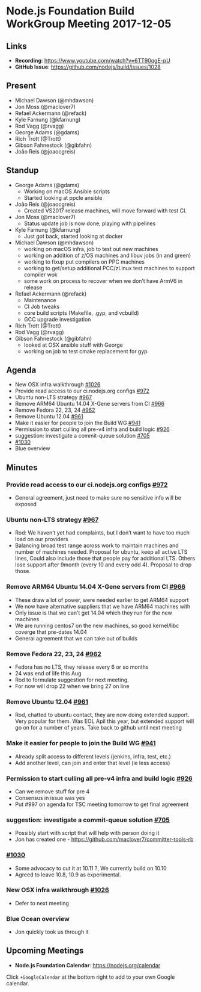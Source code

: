 # Node.js Foundation Build WorkGroup Meeting 2017-12-05

## Links

* **Recording**:  https://www.youtube.com/watch?v=6TT90qgE-pU
* **GitHub Issue**: https://github.com/nodejs/build/issues/1028

## Present

* Michael Dawson (@mhdawson)
* Jon Moss (@maclover7)
* Refael Ackermann (@refack)
* Kyle Farnung (@kfarnung)
* Rod Vagg (@rvagg)
* George Adams (@gdams)
* Rich Trott (@Trott)
* Gibson Fahnestock (@gibfahn)
* João Reis (@joaocgreis)

## Standup

* George Adams (@gdams)
  * Working on macOS Ansible scripts
  * Started looking at ppcle ansible
* João Reis (@joaocgreis)
  * Created VS2017 release machines, will move forward with test CI.
* Jon Moss (@maclover7)
  * Status update job is now done, playing with pipelines
* Kyle Farnung (@kfarnung)
  * Just got back, started looking at docker
* Michael Dawson (@mhdawson)
  * working on macOS infra, job to test out new machines
  * working on addition of z/OS machines and libuv jobs (in and green)
  * working to fixup put compilers on PPC machines
  * working to get/setup additional PCC/zLinux test machines to support compiler wok
  * some work on process to recover when we don’t have ArmV6 in release
* Refael Ackermann (@refack)
  * Maintenance
  * CI Job tweaks
  * core build scripts (Makefile, .gyp, and vcbuild)
  * GCC upgrade investigation
* Rich Trott (@Trott)
* Rod Vagg (@rvagg)
* Gibson Fahnestock (@gibfahn)
  * looked at OSX ansible stuff with George
  * working on job to test cmake replacement for gyp

## Agenda

* New OSX infra walkthrough [#1026](https://github.com/nodejs/build/issues/1026)
* Provide read access to our ci.nodejs.org configs [#972](https://github.com/nodejs/build/issues/972)
* Ubuntu non-LTS strategy [#967](https://github.com/nodejs/build/issues/967)
* Remove ARM64 Ubuntu 14.04 X-Gene servers from CI [#966](https://github.com/nodejs/build/issues/966)
* Remove Fedora 22, 23, 24 [#962](https://github.com/nodejs/build/issues/962)
* Remove Ubuntu 12.04 [#961](https://github.com/nodejs/build/issues/961)
* Make it easier for people to join the Build WG [#941](https://github.com/nodejs/build/issues/941)
* Permission to start culling all pre-v4 infra and build logic [#926](https://github.com/nodejs/build/issues/926)
* suggestion: investigate a commit-queue solution [#705](https://github.com/nodejs/build/issues/705)
* [#1030](https://github.com/nodejs/build/issues/1030)
* Blue overview

## Minutes

### Provide read access to our ci.nodejs.org configs [#972](https://github.com/nodejs/build/issues/972)
  * General agreement, just need to make sure no sensitive info will be exposed

### Ubuntu non-LTS strategy [#967](https://github.com/nodejs/build/issues/967)
 * Rod: We haven’t yet had complaints, but I don’t want to have too much load on
   our providers
 * Balancing broad test range across work to maintain machines and number of
   machines needed. Proposal for ubuntu, keep all active LTS lines, Could also
   include those that people pay for additional LTS.  Others lose support after
   9month (every 10 and every odd 4). Proposal to drop those.

### Remove ARM64 Ubuntu 14.04 X-Gene servers from CI [#966](https://github.com/nodejs/build/issues/966)
* These draw a lot of power, were needed earlier to get ARM64 support
* We now have alternative suppliers that we have ARM64 machines with
* Only issue is that we can’t get 14.04 which they run for the new machines
* We are running centos7 on the new machines, so good kernel/libc coverge that
  pre-dates 14.04
* General agreement that we can take out of builds

### Remove Fedora 22, 23, 24 [#962](https://github.com/nodejs/build/issues/962)
* Fedora has no LTS, they release every 6 or so months
* 24 was end of life this Aug
* Rod to formulate suggestion for next meeting.
* For now will drop 22 when we bring 27 on line

### Remove Ubuntu 12.04 [#961](https://github.com/nodejs/build/issues/961)
* Rod, chatted to ubuntu contact, they are now doing extended support.  Very
  popular for them.  Was EOL Apil this year, but extended support will go on
  for a number of years. Take back to github until next meeting

### Make it easier for people to join the Build WG [#941](https://github.com/nodejs/build/issues/941)
* Already split access to different levels (jenkins, infra, test, etc.)
* Add another level, can join and enter that level (ie less access)

### Permission to start culling all pre-v4 infra and build logic [#926](https://github.com/nodejs/build/issues/926)
* Can we remove stuff for pre 4
* Consensus in issue was yes
* Put #997 on agenda for TSC meeting tomorrow to get final agreement

### suggestion: investigate a commit-queue solution [#705](https://github.com/nodejs/build/issues/705)
* Possibly start with script that will help with person doing it
* Jon has created one - https://github.com/maclover7/committer-tools-rb

### [#1030](https://github.com/nodejs/build/issues/1030)
* Some advocacy to cut it at 10.11 ?, We currently build on 10.10
* Agreed to leave 10.8, 10.9 as experimental.

### New OSX infra walkthrough [#1026](https://github.com/nodejs/build/issues/1026)
* Defer to next meeting

### Blue Ocean overview
* Jon quickly took us through it

## Upcoming Meetings

* **Node.js Foundation Calendar**: https://nodejs.org/calendar

Click `+GoogleCalendar` at the bottom right to add to your own Google calendar.
